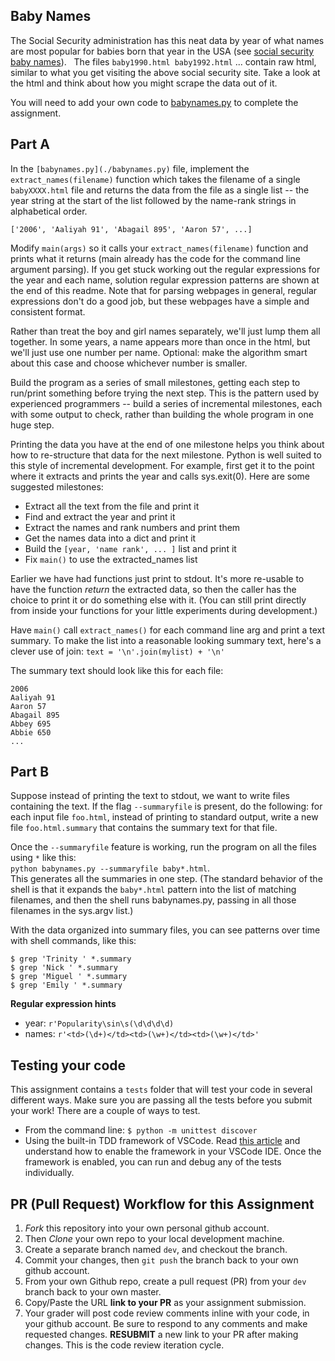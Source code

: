 Baby Names 
------------

The Social Security administration has this neat data by year of what names are most popular for babies born that year in the USA (see [social security baby names](http://www.socialsecurity.gov/OACT/babynames/)).   The files `baby1990.html baby1992.html` ... contain raw html, similar to what you get visiting the above social security site. Take a look at the html and think about how you might scrape the data out of it.

You will need to add your own code to [babynames.py](./babynames.py) to complete the assignment.

Part A
------

In the `[babynames.py](./babynames.py)` file, implement the `extract_names(filename)` function which takes the filename of a single `babyXXXX.html` file and returns the data from the file as a single list -- the year string at the start of the list followed by the name-rank strings in alphabetical order. 
```
['2006', 'Aaliyah 91', 'Abagail 895', 'Aaron 57', ...] 
```
Modify `main(args)` so it calls your `extract_names(filename)` function and prints what it returns (main already has the code for the command line argument parsing). If you get stuck working out the regular expressions for the year and each name, solution regular expression patterns are shown at the end of this readme. Note that for parsing webpages in general, regular expressions don't do a good job, but these webpages have a simple and consistent format.

Rather than treat the boy and girl names separately, we'll just lump them all together. In some years, a name appears more than once in the html, but we'll just use one number per name. Optional: make the algorithm smart about this case and choose whichever number is smaller.

Build the program as a series of small milestones, getting each step to run/print something before trying the next step. This is the pattern used by experienced programmers -- build a series of incremental milestones, each with some output to check, rather than building the whole program in one huge step.

Printing the data you have at the end of one milestone helps you think about how to re-structure that data for the next milestone. Python is well suited to this style of incremental development. For example, first get it to the point where it extracts and prints the year and calls sys.exit(0). Here are some suggested milestones:

*   Extract all the text from the file and print it
*   Find and extract the year and print it
*   Extract the names and rank numbers and print them
*   Get the names data into a dict and print it
*   Build the `[year, 'name rank', ... ]` list and print it
*   Fix `main()` to use the extracted_names list

Earlier we have had functions just print to stdout. It's more re-usable to have the function *return* the extracted data, so then the caller has the choice to print it or do something else with it. (You can still print directly from inside your functions for your little experiments during development.)

Have `main()` call `extract_names()` for each command line arg and print a text summary. To make the list into a reasonable looking summary text, here's a clever use of join: `text = '\n'.join(mylist) + '\n'`

The summary text should look like this for each file:
```
2006
Aaliyah 91
Aaron 57
Abagail 895
Abbey 695
Abbie 650
...
```

Part B
------

Suppose instead of printing the text to stdout, we want to write files containing the text. If the flag `--summaryfile` is present, do the following: for each input file `foo.html`, instead of printing to standard output, write a new file `foo.html.summary` that contains the summary text for that file.

Once the `--summaryfile` feature is working, run the program on all the files using `*` like this:  
`python babynames.py --summaryfile baby*.html`.  
This generates all the summaries in one step. (The standard behavior of the shell is that it expands the `baby*.html` pattern into the list of matching filenames, and then the shell runs babynames.py, passing in all those filenames in the sys.argv list.)

With the data organized into summary files, you can see patterns over time with shell commands, like this:
```
$ grep 'Trinity ' *.summary
$ grep 'Nick ' *.summary
$ grep 'Miguel ' *.summary
$ grep 'Emily ' *.summary
```

**Regular expression hints**
- year:  `r'Popularity\sin\s(\d\d\d\d)`
- names: `r'<td>(\d+)</td><td>(\w+)</td><td>(\w+)</td>'`

## Testing your code
This assignment contains a `tests` folder that will test your code in several different ways.  Make sure you are passing all the tests before you submit your work!  There are a couple of ways to test.
 - From the command line:
   `$ python -m unittest discover`
 - Using the built-in TDD framework of VSCode.  Read [this article](https://code.visualstudio.com/docs/python/testing) and understand how to enable the framework in your VSCode IDE.  Once the framework is enabled, you can run and debug any of the tests individually. 

## PR (Pull Request) Workflow for this Assignment
1. *Fork* this repository into your own personal github account.
2. Then *Clone* your own repo to your local development machine.
3. Create a separate branch named `dev`, and checkout the branch.
5. Commit your changes, then `git push` the branch back to your own github account.
5. From your own Github repo, create a pull request (PR) from your `dev` branch back to your own master.
6. Copy/Paste the URL **link to your PR** as your assignment submission.
7. Your grader will post code review comments inline with your code, in your github account. Be sure to respond to any comments and make requested changes. **RESUBMIT** a new link to your PR after making changes.  This is the code review iteration cycle.
